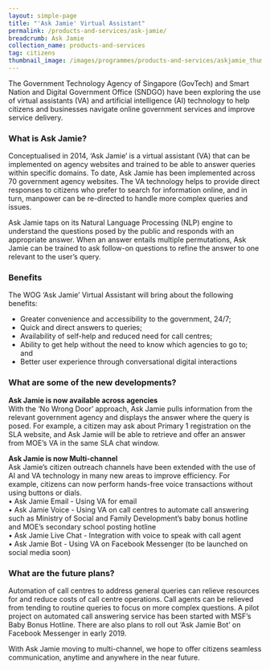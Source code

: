 ```yaml
---
layout: simple-page
title: "'Ask Jamie' Virtual Assistant"
permalink: /products-and-services/ask-jamie/
breadcrumb: Ask Jamie
collection_name: products-and-services
tag: citizens
thumbnail_image: /images/programmes/products-and-services/askjamie_thumbnail.jpg
---
```


The Government Technology Agency of Singapore (GovTech) and Smart Nation and Digital Government Office (SNDGO) have been exploring the use of virtual assistants (VA) and artificial intelligence (AI) technology to help citizens and businesses navigate online government services and improve service delivery.

### **What is Ask Jamie?**

Conceptualised in 2014, ‘Ask Jamie’ is a virtual assistant (VA) that can be implemented on agency websites and trained to be able to answer queries within specific domains. To date, Ask Jamie has been implemented across 70 government agency websites. The VA technology helps to provide direct responses to citizens who prefer to search for information online, and in turn, manpower can be re-directed to handle more complex queries and issues.

Ask Jamie taps on its Natural Language Processing (NLP) engine to understand the questions posed by the public and responds with an appropriate answer. When an answer entails multiple permutations, Ask Jamie can be trained to ask follow-on questions to refine the answer to one relevant to the user’s query.

### **Benefits**

The WOG ‘Ask Jamie’ Virtual Assistant will bring about the following benefits:

* Greater convenience and accessibility to the government, 24/7;
* Quick and direct answers to queries;
* Availability of self-help and reduced need for call centres;
* Ability to get help without the need to know which agencies to go to; and
* Better user experience through conversational digital interactions


### **What are some of the new developments?**

**Ask Jamie is now available across agencies**
<br>
With the ‘No Wrong Door’ approach, Ask Jamie pulls information from the relevant government agency and displays the answer where the query is posed. For example, a citizen may ask about Primary 1 registration on the SLA website, and Ask Jamie will be able to retrieve and offer an answer from MOE’s VA in the same SLA chat window.

**Ask Jamie is now Multi-channel**
<br>
Ask Jamie’s citizen outreach channels have been extended with the use of AI and VA technology in many new areas to improve efficiency. For example, citizens can now perform hands-free voice transactions without using buttons or dials.<br>
•	Ask Jamie Email - Using VA for email<br>
•	Ask Jamie Voice - Using VA on call centres to automate call answering such as Ministry of Social and Family Development’s baby bonus hotline and MOE’s secondary school posting hotline<br>
•	Ask Jamie Live Chat - Integration with voice to speak with call agent<br>
•	Ask Jamie Bot - Using VA on Facebook Messenger (to be launched on social media soon)


### **What are the future plans?**

Automation of call centres to address general queries can relieve resources for and reduce costs of call centre operations. Call agents can be relieved from tending to routine queries to focus on more complex questions. A pilot project on automated call answering service has been started with MSF’s Baby Bonus Hotline. There are also plans to roll out ‘Ask Jamie Bot’ on Facebook Messenger in early 2019.

With Ask Jamie moving to multi-channel, we hope to offer citizens seamless communication, anytime and anywhere in the near future.
